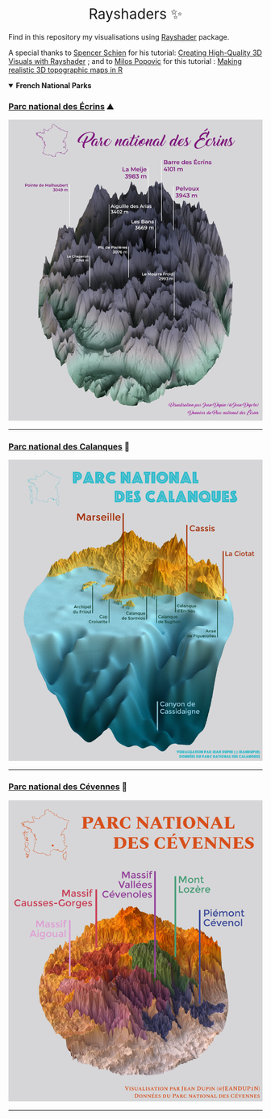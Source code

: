 <h1 style="font-weight:normal" align="center">Rayshaders ✨️</h1>

Find in this repository my visualisations using [Rayshader](https://www.rayshader.com/) package.

A special thanks to [Spencer Schien](https://twitter.com/MrPecners) for his tutorial: [Creating High-Quality 3D Visuals with Rayshader](https://spencerschien.info/post/data_viz_how_to/high_quality_rayshader_visuals/) ; and to [Milos Popovic](https://milospopovic.net/) for this tutorial : [Making realistic 3D topographic maps in R](https://milospopovic.net/making-3d-topographic-maps-in-r/)

<details open><summary><b>French National Parks</b></summary>

### [Parc national des Écrins](/French%20National%20Parks/Ecrins/) ⛰️

![ecrins](/French%20National%20Parks/Ecrins/ecrins.jpg)

----

### [Parc national des Calanques](/French%20National%20Parks/Calanques/) 🌊

![calanques](/French%20National%20Parks/Calanques/calanques.jpg)

----

### [Parc national des Cévennes](/French%20National%20Parks/Cevennes/) 🌟

![cevennes](/French%20National%20Parks/Cevennes/cevennes.jpg)

----

</details>
